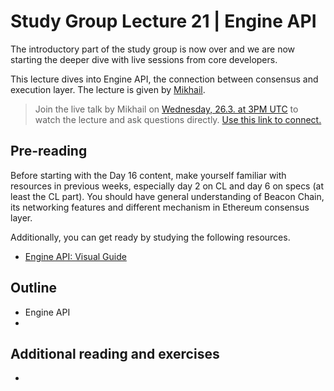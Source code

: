 # Study Group Lecture 21 | Engine API

The introductory part of the study group is now over and we are now starting the deeper dive with live sessions from core developers. 

This lecture dives into Engine API, the connection between consensus and execution layer. The lecture is given by [Mikhail](https://github.com/mkalinin). 

> Join the live talk by Mikhail on [Wednesday, 26.3. at 3PM UTC](https://www.timeanddate.com/worldclock/converter.html?iso=20250326T150000&p1=1440&p2=37&p3=136&p4=237&p5=923&p6=204&p7=671&p8=16&p9=41&p10=107&p11=28) to watch the lecture and ask questions directly. [Use this link to connect.](https://meet.ethereum.org/eps-office-hours) 


## Pre-reading

Before starting with the Day 16 content, make yourself familiar with resources in previous weeks, especially day 2 on CL and day 6 on specs (at least the CL part). You should have general understanding of Beacon Chain, its networking features and different mechanism in Ethereum consensus layer. 

Additionally, you can get ready by studying the following resources.

- [Engine API: Visual Guide](https://hackmd.io/@danielrachi/engine_api)

## Outline

- Engine API
- 

## Additional reading and exercises

-
